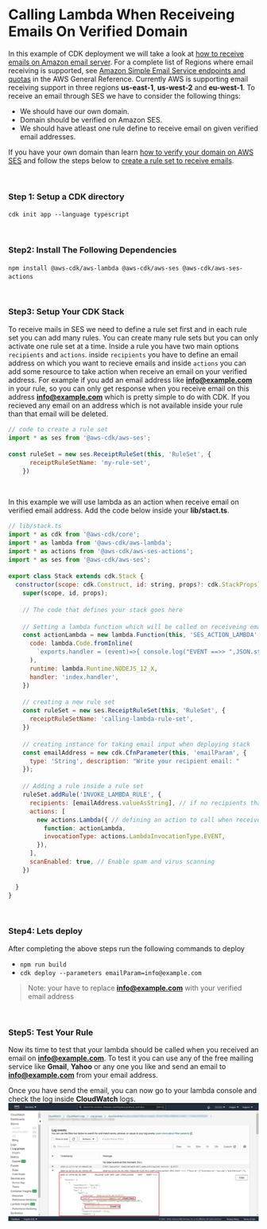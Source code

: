 # Calling Lambda When Receiveing Emails On Verified Domain

In this example of CDK deployment we will take a look at [how to receive emails on Amazon email server](https://www.youtube.com/watch?v=2fWj3EKYalg&feature=youtu.be&t=735). For a complete list of Regions where email receiving is supported, see [Amazon Simple Email Service endpoints and quotas](https://docs.aws.amazon.com/general/latest/gr/ses.html) in the AWS General Reference. Currently AWS is supporting email receiving support in three regions **us-east-1**, **us-west-2** and **eu-west-1**. To receive an email through SES we have to consider the following things:

- We should have our own domain.
- Domain should be verified on Amazon SES.
- We should have atleast one rule define to receive email on given verified email addresses.

If you have your own domain than learn [how to verify your domain on AWS SES](https://www.youtube.com/watch?v=j8izLCTBIwg) and follow the steps below to [create a rule set to receive emails](https://youtu.be/nxXIpPZzMd0).

<br>

### Step 1: Setup a CDK directory
`cdk init app --language typescript`

<br>

### Step2: Install The Following Dependencies
`npm install @aws-cdk/aws-lambda @aws-cdk/aws-ses @aws-cdk/aws-ses-actions`

<br>

### Step3: Setup Your CDK Stack
To receive mails in SES we need to define a rule set first and in each rule set you can add many rules. You can create many rule sets but you can only activate one rule set at a time. Inside a rule you have two main options `recipients` and `actions`. inside `recipients` you have to define an email address on which you want to recieve emails and inside `actions` you can add some resource to take action when receive an email on your verified address. For example if you add an email address like **info@example.com** in your rule, so you can only get response when you receive email on this address **info@example.com** which is pretty simple to do with CDK. If you recieved any email on an address which is not available inside your rule than that email will be deleted.

```javascript  
// code to create a rule set
import * as ses from '@aws-cdk/aws-ses';

const ruleSet = new ses.ReceiptRuleSet(this, 'RuleSet', {
      receiptRuleSetName: 'my-rule-set',
    })
```

<br>

In this example we will use lambda as an action when receive email on verified email address. Add the code below inside your **lib/stact.ts**.

```javascript
// lib/stack.ts
import * as cdk from '@aws-cdk/core';
import * as lambda from '@aws-cdk/aws-lambda';
import * as actions from '@aws-cdk/aws-ses-actions';
import * as ses from '@aws-cdk/aws-ses';

export class Stack extends cdk.Stack {
  constructor(scope: cdk.Construct, id: string, props?: cdk.StackProps) {
    super(scope, id, props);

    // The code that defines your stack goes here

    // Setting a lambda function which will be called on receiveing email
    const actionLambda = new lambda.Function(this, 'SES_ACTION_LAMBDA', {
      code: lambda.Code.fromInline(
        `exports.handler = (event)=>{ console.log("EVENT ==>> ",JSON.stringify(event)) }`
      ),
      runtime: lambda.Runtime.NODEJS_12_X,
      handler: 'index.handler',
    })

    // creating a new rule set
    const ruleSet = new ses.ReceiptRuleSet(this, 'RuleSet', {
      receiptRuleSetName: 'calling-lambda-rule-set',
    })

    // creating instance for taking email input when deploying stack
    const emailAddress = new cdk.CfnParameter(this, 'emailParam', {
      type: 'String', description: "Write your recipient email: "
    });

    // Adding a rule inside a rule set
    ruleSet.addRule('INVOKE_LAMBDA_RULE', {
      recipients: [emailAddress.valueAsString], // if no recipients than the action will be called on any incoming mail addresses of verified domains
      actions: [
        new actions.Lambda({ // defining an action to call when receive email on given recipients
          function: actionLambda,
          invocationType: actions.LambdaInvocationType.EVENT,
        }),
      ],
      scanEnabled: true, // Enable spam and virus scanning
    })

  }
}

```

<br>

### Step4: Lets deploy
After completing the above steps run the following commands to deploy
- `npm run build`
- `cdk deploy --parameters emailParam=info@example.com`
> Note: your have to replace **info@example.com** with your verified email address

<br>

### Step5: Test Your Rule
Now its time to test that your lambda should be called when you received an email on **info@example.com**. To test it you can use any of the free mailing service like **Gmail**, **Yahoo** or any one you like and send an email to **info@example.com** from your email address. 

Once you have send the email, you can now go to your lambda console and check the log inside **CloudWatch** logs.
![](images/img1.JPG)
